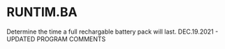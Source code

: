 # RUNTIM.BA
 Determine the time a full rechargable battery pack will last.
 DEC.19.2021 - UPDATED PROGRAM COMMENTS
 
